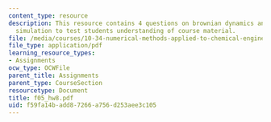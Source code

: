 ```yaml
---
content_type: resource
description: This resource contains 4 questions on brownian dynamics and monte carlo
  simulation to test students understanding of course material.
file: /media/courses/10-34-numerical-methods-applied-to-chemical-engineering-fall-2005/f59fa14badd87266a756d253aee3c105_f05_hw8.pdf
file_type: application/pdf
learning_resource_types:
- Assignments
ocw_type: OCWFile
parent_title: Assignments
parent_type: CourseSection
resourcetype: Document
title: f05_hw8.pdf
uid: f59fa14b-add8-7266-a756-d253aee3c105
---
```

